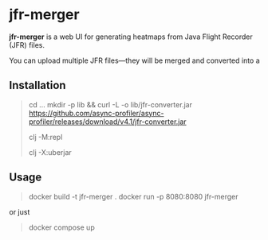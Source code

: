 # jfr-merger

**jfr-merger** is a web UI for generating heatmaps from Java Flight Recorder (JFR) files.

You can upload multiple JFR files—they will be merged and converted into a

## Installation

> cd ...
> mkdir -p lib && curl -L -o lib/jfr-converter.jar https://github.com/async-profiler/async-profiler/releases/download/v4.1/jfr-converter.jar
>
> clj -M:repl
> 
> clj -X:uberjar

## Usage

>docker build -t jfr-merger .
>docker run -p 8080:8080 jfr-merger

or just

>docker compose up
